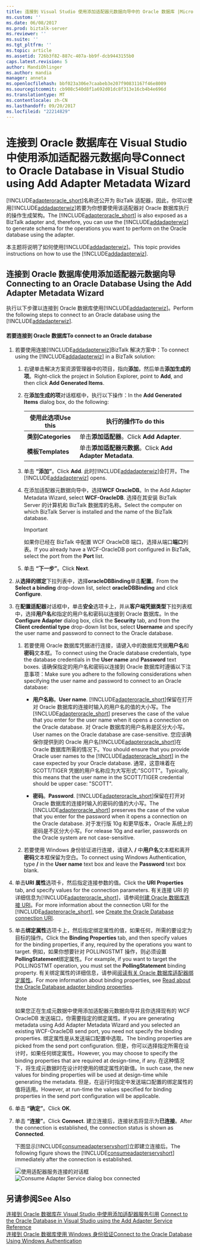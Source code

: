 ```yaml
---
title: 连接到 Visual Studio 使用添加适配器元数据向导中的 Oracle 数据库 |Microsoft 文档
ms.custom: ''
ms.date: 06/08/2017
ms.prod: biztalk-server
ms.reviewer: ''
ms.suite: ''
ms.tgt_pltfrm: ''
ms.topic: article
ms.assetid: 726b3f82-887c-407a-bb9f-dcb9443155b0
caps.latest.revision: 5
author: MandiOhlinger
ms.author: mandia
manager: anneta
ms.openlocfilehash: bbf023a306e7caabeb3e207f90831167f46e8009
ms.sourcegitcommit: cb908c540d8f1a692d01dc8f313e16cb4b4e696d
ms.translationtype: MT
ms.contentlocale: zh-CN
ms.lasthandoff: 09/20/2017
ms.locfileid: "22214829"
---
```

# <a name="connect-to-oracle-database-in-visual-studio-using-add-adapter-metadata-wizard"></a><span data-ttu-id="9c2a6-102">连接到 Oracle 数据库在 Visual Studio 中使用添加适配器元数据向导</span><span class="sxs-lookup"><span data-stu-id="9c2a6-102">Connect to Oracle Database in Visual Studio using Add Adapter Metadata Wizard</span></span>
<span data-ttu-id="9c2a6-103">[!INCLUDE[adapteroracle_short](../../includes/adapteroracle-short-md.md)]名称还公开为 BizTalk 适配器，因此，你可以使用[!INCLUDE[addadapterwiz](../../includes/addadapterwiz-md.md)]若要为你想要使用该适配器对 Oracle 数据库执行的操作生成架构。</span><span class="sxs-lookup"><span data-stu-id="9c2a6-103">The [!INCLUDE[adapteroracle_short](../../includes/adapteroracle-short-md.md)] is also exposed as a BizTalk adapter and, therefore, you can use the [!INCLUDE[addadapterwiz](../../includes/addadapterwiz-md.md)] to generate schema for the operations you want to perform on the Oracle database using the adapter.</span></span>  
  
 <span data-ttu-id="9c2a6-104">本主题将说明了如何使用[!INCLUDE[addadapterwiz](../../includes/addadapterwiz-md.md)]。</span><span class="sxs-lookup"><span data-stu-id="9c2a6-104">This topic provides instructions on how to use the [!INCLUDE[addadapterwiz](../../includes/addadapterwiz-md.md)].</span></span>  
  
## <a name="connecting-to-an-oracle-database-using-the-add-adapter-metadata-wizard"></a><span data-ttu-id="9c2a6-105">连接到 Oracle 数据库使用添加适配器元数据向导</span><span class="sxs-lookup"><span data-stu-id="9c2a6-105">Connecting to an Oracle Database Using the Add Adapter Metadata Wizard</span></span>  
 <span data-ttu-id="9c2a6-106">执行以下步骤以连接到 Oracle 数据库使用[!INCLUDE[addadapterwiz](../../includes/addadapterwiz-md.md)]。</span><span class="sxs-lookup"><span data-stu-id="9c2a6-106">Perform the following steps to connect to an Oracle database using the [!INCLUDE[addadapterwiz](../../includes/addadapterwiz-md.md)].</span></span>  
  
#### <a name="to-connect-to-an-oracle-database"></a><span data-ttu-id="9c2a6-107">若要连接到 Oracle 数据库</span><span class="sxs-lookup"><span data-stu-id="9c2a6-107">To connect to an Oracle database</span></span>  
  
1.  <span data-ttu-id="9c2a6-108">若要使用连接[!INCLUDE[addadapterwiz](../../includes/addadapterwiz-md.md)]BizTalk 解决方案中：</span><span class="sxs-lookup"><span data-stu-id="9c2a6-108">To connect using the [!INCLUDE[addadapterwiz](../../includes/addadapterwiz-md.md)] in a BizTalk solution:</span></span>  
  
    1.  <span data-ttu-id="9c2a6-109">右键单击解决方案资源管理器中的项目，指向**添加**，然后单击**添加生成的项**。</span><span class="sxs-lookup"><span data-stu-id="9c2a6-109">Right-click the project in Solution Explorer, point to **Add**, and then click **Add Generated Items**.</span></span>  
  
    2.  <span data-ttu-id="9c2a6-110">在**添加生成的项**对话框框中，执行以下操作：</span><span class="sxs-lookup"><span data-stu-id="9c2a6-110">In the **Add Generated Items** dialog box, do the following:</span></span>  
  
        |<span data-ttu-id="9c2a6-111">使用此选项</span><span class="sxs-lookup"><span data-stu-id="9c2a6-111">Use this</span></span>|<span data-ttu-id="9c2a6-112">执行的操作</span><span class="sxs-lookup"><span data-stu-id="9c2a6-112">To do this</span></span>|  
        |--------------|----------------|  
        |<span data-ttu-id="9c2a6-113">**类别**</span><span class="sxs-lookup"><span data-stu-id="9c2a6-113">**Categories**</span></span>|<span data-ttu-id="9c2a6-114">单击**添加适配器**。</span><span class="sxs-lookup"><span data-stu-id="9c2a6-114">Click **Add Adapter**.</span></span>|  
        |<span data-ttu-id="9c2a6-115">**模板**</span><span class="sxs-lookup"><span data-stu-id="9c2a6-115">**Templates**</span></span>|<span data-ttu-id="9c2a6-116">单击**添加适配器元数据**。</span><span class="sxs-lookup"><span data-stu-id="9c2a6-116">Click **Add Adapter Metadata**.</span></span>|  
  
    3.  <span data-ttu-id="9c2a6-117">单击 **“添加”**。</span><span class="sxs-lookup"><span data-stu-id="9c2a6-117">Click **Add**.</span></span> <span data-ttu-id="9c2a6-118">此时[!INCLUDE[addadapterwiz](../../includes/addadapterwiz-md.md)]会打开。</span><span class="sxs-lookup"><span data-stu-id="9c2a6-118">The [!INCLUDE[addadapterwiz](../../includes/addadapterwiz-md.md)] opens.</span></span>  
  
    4.  <span data-ttu-id="9c2a6-119">在添加适配器元数据向导中，选择**WCF OracleDB**。</span><span class="sxs-lookup"><span data-stu-id="9c2a6-119">In the Add Adapter Metadata Wizard, select **WCF-OracleDB**.</span></span> <span data-ttu-id="9c2a6-120">选择在其安装 BizTalk Server 的计算机和 BizTalk 数据库的名称。</span><span class="sxs-lookup"><span data-stu-id="9c2a6-120">Select the computer on which BizTalk Server is installed and the name of the BizTalk database.</span></span>  
  
        > [!IMPORTANT]
        >  <span data-ttu-id="9c2a6-121">如果你已经在 BizTalk 中配置 WCF OracleDB 端口，选择从端口**端口**列表。</span><span class="sxs-lookup"><span data-stu-id="9c2a6-121">If you already have a WCF-OracleDB port configured in BizTalk, select the port from the **Port** list.</span></span>  
  
    5.  <span data-ttu-id="9c2a6-122">单击 **“下一步”**。</span><span class="sxs-lookup"><span data-stu-id="9c2a6-122">Click **Next**.</span></span>  
  
2.  <span data-ttu-id="9c2a6-123">从**选择的绑定**下拉列表中，选择**oracleDBBinding**单击**配置**。</span><span class="sxs-lookup"><span data-stu-id="9c2a6-123">From the **Select a binding** drop-down list, select **oracleDBBinding** and click **Configure**.</span></span>  
  
3.  <span data-ttu-id="9c2a6-124">在**配置适配器**对话框中，单击**安全**选项卡上，并从**客户端凭据类型**下拉列表框中，选择**用户名**和指定的用户名和密码以连接到 Oracle 数据库。</span><span class="sxs-lookup"><span data-stu-id="9c2a6-124">In the **Configure Adapter** dialog box, click the **Security** tab, and from the **Client credential type** drop-down list box, select **Username** and specify the user name and password to connect to the Oracle database.</span></span>  
  
    1.  <span data-ttu-id="9c2a6-125">若要使用 Oracle 数据库凭据进行连接，请键入中的数据库凭据**用户名**和**密码**文本框。</span><span class="sxs-lookup"><span data-stu-id="9c2a6-125">To connect using the Oracle database credentials, type the database credentials in the **User name** and **Password** text boxes.</span></span> <span data-ttu-id="9c2a6-126">请确保指定的用户名和密码以连接到 Oracle 数据库时遵循以下注意事项：</span><span class="sxs-lookup"><span data-stu-id="9c2a6-126">Make sure you adhere to the following considerations when specifying the user name and password to connect to an Oracle database:</span></span>  
  
        -   <span data-ttu-id="9c2a6-127">**用户名称**。</span><span class="sxs-lookup"><span data-stu-id="9c2a6-127">**User name**.</span></span> <span data-ttu-id="9c2a6-128">[!INCLUDE[adapteroracle_short](../../includes/adapteroracle-short-md.md)]保留在打开对 Oracle 数据库的连接时输入的用户名的值的大小写。</span><span class="sxs-lookup"><span data-stu-id="9c2a6-128">The [!INCLUDE[adapteroracle_short](../../includes/adapteroracle-short-md.md)] preserves the case of the value that you enter for the user name when it opens a connection on the Oracle database.</span></span> <span data-ttu-id="9c2a6-129">对 Oracle 数据库的用户名称是区分大小写。</span><span class="sxs-lookup"><span data-stu-id="9c2a6-129">User names on the Oracle database are case-sensitive.</span></span> <span data-ttu-id="9c2a6-130">您应该确保你提供到的 Oracle 用户名[!INCLUDE[adapteroracle_short](../../includes/adapteroracle-short-md.md)]在 Oracle 数据库所需的情况下。</span><span class="sxs-lookup"><span data-stu-id="9c2a6-130">You should ensure that you provide Oracle user names to the [!INCLUDE[adapteroracle_short](../../includes/adapteroracle-short-md.md)] in the case expected by your Oracle database.</span></span> <span data-ttu-id="9c2a6-131">通常，这意味着在 SCOTT/TIGER 凭据的用户名称应为大写形式:"SCOTT"。</span><span class="sxs-lookup"><span data-stu-id="9c2a6-131">Typically, this means that the user name in the SCOTT/TIGER credential should be upper case: "SCOTT".</span></span>  
  
        -   <span data-ttu-id="9c2a6-132">**密码**。</span><span class="sxs-lookup"><span data-stu-id="9c2a6-132">**Password**.</span></span> <span data-ttu-id="9c2a6-133">[!INCLUDE[adapteroracle_short](../../includes/adapteroracle-short-md.md)]保留在打开对 Oracle 数据库的连接时输入的密码的值的大小写。</span><span class="sxs-lookup"><span data-stu-id="9c2a6-133">The [!INCLUDE[adapteroracle_short](../../includes/adapteroracle-short-md.md)] preserves the case of the value that you enter for the password when it opens a connection on the Oracle database.</span></span> <span data-ttu-id="9c2a6-134">对于发行版 10g 和更早版本，Oracle 系统上的密码是不区分大小写。</span><span class="sxs-lookup"><span data-stu-id="9c2a6-134">For release 10g and earlier, passwords on the Oracle system are not case-sensitive.</span></span>  
  
    2.  <span data-ttu-id="9c2a6-135">若要使用 Windows 身份验证进行连接，请键入 **/** 中**用户名**文本框和离开**密码**文本框保留为空白。</span><span class="sxs-lookup"><span data-stu-id="9c2a6-135">To connect using Windows Authentication, type **/** in the **User name** text box and leave the **Password** text box blank.</span></span>  
  
4.  <span data-ttu-id="9c2a6-136">单击**URI 属性**选项卡，然后指定连接参数的值。</span><span class="sxs-lookup"><span data-stu-id="9c2a6-136">Click the **URI Properties** tab, and specify values for the connection parameters.</span></span> <span data-ttu-id="9c2a6-137">有关连接 URI 的详细信息为[!INCLUDE[adapteroracle_short](../../includes/adapteroracle-short-md.md)]，请参阅[创建 Oracle 数据库连接 URI](../../adapters-and-accelerators/adapter-oracle-database/create-the-oracle-database-connection-uri.md)。</span><span class="sxs-lookup"><span data-stu-id="9c2a6-137">For more information about the connection URI for the [!INCLUDE[adapteroracle_short](../../includes/adapteroracle-short-md.md)], see [Create the Oracle Database connection URI](../../adapters-and-accelerators/adapter-oracle-database/create-the-oracle-database-connection-uri.md).</span></span>  
  
5.  <span data-ttu-id="9c2a6-138">单击**绑定属性**选项卡上，然后指定绑定属性的值，如果任何，所需的要设定为目标的操作。</span><span class="sxs-lookup"><span data-stu-id="9c2a6-138">Click the **Binding Properties** tab, and then specify values for the binding properties, if any, required by the operations you want to target.</span></span> <span data-ttu-id="9c2a6-139">例如，如果你想要针对 POLLINGSTMT 操作，则必须设置**PollingStatement**绑定属性。</span><span class="sxs-lookup"><span data-stu-id="9c2a6-139">For example, if you want to target the POLLINGSTMT operation, you must set the **PollingStatement** binding property.</span></span> <span data-ttu-id="9c2a6-140">有关绑定属性的详细信息，请参阅[阅读有关 Oracle 数据库适配器绑定属性](../../adapters-and-accelerators/adapter-oracle-database/read-about-the-oracle-database-adapter-binding-properties.md)。</span><span class="sxs-lookup"><span data-stu-id="9c2a6-140">For more information about binding properties, see [Read about the Oracle Database adapter binding properties](../../adapters-and-accelerators/adapter-oracle-database/read-about-the-oracle-database-adapter-binding-properties.md).</span></span>
  
    > [!NOTE]
    >  <span data-ttu-id="9c2a6-141">如果您正在生成元数据中使用添加适配器元数据向导并且你选择现有的 WCF OracleDB 发送端口，你需要指定的绑定属性。</span><span class="sxs-lookup"><span data-stu-id="9c2a6-141">If you are generating metadata using Add Adapter Metadata Wizard and you selected an existing WCF-OracleDB send port, you need not specify the binding properties.</span></span> <span data-ttu-id="9c2a6-142">绑定属性是从发送端口配置中选取。</span><span class="sxs-lookup"><span data-stu-id="9c2a6-142">The binding properties are picked from the send port configuration.</span></span> <span data-ttu-id="9c2a6-143">但是，你可以选择指定所需在设计时，如果任何绑定属性。</span><span class="sxs-lookup"><span data-stu-id="9c2a6-143">However, you may choose to specify the binding properties that are required at design-time, if any.</span></span> <span data-ttu-id="9c2a6-144">在这种情况下，将生成元数据时在设计时使用的绑定属性的新值。</span><span class="sxs-lookup"><span data-stu-id="9c2a6-144">In such case, the new values for binding properties will be used at design-time while generating the metadata.</span></span> <span data-ttu-id="9c2a6-145">但是，在运行时指定中发送端口配置的绑定属性的值将适用。</span><span class="sxs-lookup"><span data-stu-id="9c2a6-145">However, at run-time the values specified for binding properties in the send port configuration will be applicable.</span></span>  
  
6.  <span data-ttu-id="9c2a6-146">单击 **“确定”**。</span><span class="sxs-lookup"><span data-stu-id="9c2a6-146">Click **OK**.</span></span>  
  
7.  <span data-ttu-id="9c2a6-147">单击 **“连接”**。</span><span class="sxs-lookup"><span data-stu-id="9c2a6-147">Click **Connect**.</span></span> <span data-ttu-id="9c2a6-148">建立连接后，连接状态将显示为**已连接**。</span><span class="sxs-lookup"><span data-stu-id="9c2a6-148">After the connection is established, the connection status is shown as **Connected**.</span></span>  
  
     <span data-ttu-id="9c2a6-149">下图显示[!INCLUDE[consumeadapterservshort](../../includes/consumeadapterservshort-md.md)]立即建立连接后。</span><span class="sxs-lookup"><span data-stu-id="9c2a6-149">The following figure shows the [!INCLUDE[consumeadapterservshort](../../includes/consumeadapterservshort-md.md)] immediately after the connection is established.</span></span>  
  
     <span data-ttu-id="9c2a6-150">![使用适配器服务连接的对话框](../../adapters-and-accelerators/adapter-oracle-database/media/b5bdb08c-4326-408b-8c2a-aedae64925c8.gif "b5bdb08c-4326-408b-8c2a-aedae64925c8")</span><span class="sxs-lookup"><span data-stu-id="9c2a6-150">![Consume Adapter Service dialog box connected](../../adapters-and-accelerators/adapter-oracle-database/media/b5bdb08c-4326-408b-8c2a-aedae64925c8.gif "b5bdb08c-4326-408b-8c2a-aedae64925c8")</span></span>  
  
## <a name="see-also"></a><span data-ttu-id="9c2a6-151">另请参阅</span><span class="sxs-lookup"><span data-stu-id="9c2a6-151">See Also</span></span>  
 <span data-ttu-id="9c2a6-152">[连接到 Oracle 数据库在 Visual Studio 中使用添加适配器服务引用](../../adapters-and-accelerators/adapter-oracle-database/connect-to-the-oracle-db-in-visual-studio-using-the-add-adapter-service.md) </span><span class="sxs-lookup"><span data-stu-id="9c2a6-152">[Connect to the Oracle Database in Visual Studio using the Add Adapter Service Reference](../../adapters-and-accelerators/adapter-oracle-database/connect-to-the-oracle-db-in-visual-studio-using-the-add-adapter-service.md) </span></span>  
 [<span data-ttu-id="9c2a6-153">连接到 Oracle 数据库使用 Windows 身份验证</span><span class="sxs-lookup"><span data-stu-id="9c2a6-153">Connect to the Oracle Database Using Windows Authentication</span></span>](../../adapters-and-accelerators/adapter-oracle-database/connect-to-the-oracle-database-using-windows-authentication.md)